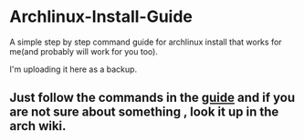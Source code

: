 # Archlinux-Install-Guide
A simple step by step command guide for archlinux install that works for me(and probably will work for you too). 

I'm uploading it here as a backup.

## Just follow the commands in the [guide](wiki.md) and if you are not sure about something , look it up in the arch wiki.

